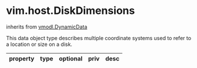 vim.host.DiskDimensions
=======================
inherits from [vmodl.DynamicData](docs/vmodl.DynamicData.md)


This data object type describes multiple coordinate systems    used to refer to a location or size on a disk.

| property | type | optional | priv | desc |
|:---------|:-----|:---------|:-----|:-----|


